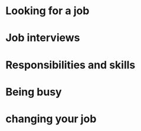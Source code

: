 # Looking for a job

# Job interviews

# Responsibilities and skills

# Being busy

# changing your job

